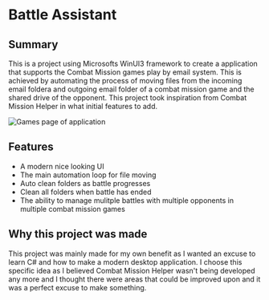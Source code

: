 # Battle Assistant

## Summary
This is a project using Microsofts WinUI3 framework to create a application that supports the Combat Mission games play by email system. This is achieved by automating the process of moving files from the incoming email foldera and outgoing email folder of a combat mission game and the shared drive of the opponent. This project took inspiration from Combat Mission Helper in what initial features to add.

![Games page of application](https://user-images.githubusercontent.com/94839295/173244233-a67004bc-9ed4-4806-a1ad-41616582397d.png)

## Features
- A modern nice looking UI
- The main automation loop for file moving
- Auto clean folders as battle progresses
- Clean all folders when battle has ended
- The ability to manage mulitple battles with multiple opponents in multiple combat mission games

## Why this project was made
This project was mainly made for my own benefit as I wanted an excuse to learn C# and how to make a modern desktop application. I choose this specific idea as I believed Combat Mission Helper wasn't being developed any more and I thought there were areas that could be improved upon and it was a perfect excuse to make something. 
